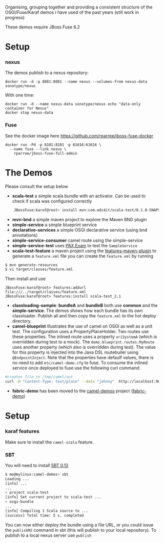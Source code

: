 Organising, grouping together and providing a consistent structure of the OSGI/Fuse/Karaf demos i have used of the past years (still work in progress)

These demos require JBoss Fuse 6.2

# Setup

### nexus

The demos publish to a nexus repository:

```
docker run -d -p 8081:8081 --name nexus --volumes-from nexus-data sonatype/nexus
```

With one time:

```
docker run -d --name nexus-data sonatype/nexus echo "data-only container for Nexus"
docker stop nexus-data
```

### Fuse

See the docker image here https://github.com/rparree/jboss-fuse-docker

```
docker run -Pd -p 8101:8101 -p 61616:61616 \
  --name fuse --link nexus \
    rparree/jboss-fuse-full-admin
```

# The Demos

Please consult the setup below

- **scala-test** a simple scala bundle with an activator. Can be used to check if scala was configured correctly
```bash
    JBossFuse:karaf@root> install mvn:com.edc4it/scala-test/0.1.0-SNAPSHOT
```
- **mvn-bnd** a simple maven project to explore the Maven BND plugin
- **simple-service** a simple blueprint service
- **declarative-services** a simple OSGI declarative service (using bnd annotations)
- **simple-service-consumer** camel route using the simple-service
- **simple-service-test** uses [PAX Exam](https://ops4j1.jira.com/wiki/display/PAXEXAM3/Documentation) to test the `SampleService`
- **scala-test-feature** a maven project using the [features-maven-plugin](http://karaf.apache.org/manual/latest-2.3.x/developers-guide/features-maven-plugin-generate.html) to generate a `feature.xml` file
you can create the `feature.xml` by running

```bash
$ mvn generate-resources
$ vi target/classes/feature.xml
```

Then install and use

```shell
JBossFuse:karaf@root> features:addurl file:///../target/classes/feature.xml
JBossFuse:karaf@root> features:install scala-test_2.1
```

- **classloading-sample**:  **bundleA** and **bundleB** both use **common** and the **simple-service**. The demos shows how each bundle has its
own classloader. Publish all and then copy the `feature.xml` to the hot deploy directory.
- **camel-blueprint** Illustrates the use of camel on OSGI as well as a unit test. The configuration uses a PropertyPlaceHolder. Two routes use these properties.
The inlined route uses a property `uriSystemA` (which is overridden during test to a mock). The `demo.blueprint.routes.MyRoute` uses another property (which also is overridden during test).
The value for this property is injected into the Java DSL routebuiler using `@EndpointInject`. Note that the properties have defaulf values, there is no need to add `etc/camel-demo.cfg` to fuse.
To consume the inlined service once deployed to fuse use the following curl command:
```bash
#creates file in /tmp/camel/out
curl -H "Content-Type: text/plain" --data "johnny"  http://localhost:9090/service
```

- **fabric-demo** has been moved to the [camel-demos](https://github.com/rparree/camel-demos/) project ([fabric-demo](https://github.com/rparree/camel-demos/tree/master/fabric-demo))

# Setup

### karaf features

Make sure to install the `camel-scala` feature. 

### SBT 
You will need to install  [SBT 0.13](http://www.scala-sbt.org/download.html)

```bash
$ me@mylinux:camel-demos> sbt
Loading ...
[info] ...
...
> project scala-test
[info] Set current project to scala-test ...
> osgi-bundle
...
[info] Compiling 1 Scala source to ...
[success] Total time: 5 s, completed
```

You can now either deploy the bundle using a file URL, or you could issue the `publishM2` command in sbt (this will
publish to your local repository). To publish to a local nexus server use `publish`


